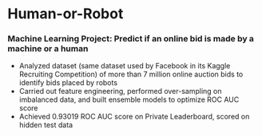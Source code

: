 # Human-or-Robot

### Machine Learning Project: Predict if an online bid is made by a machine or a human

* Analyzed dataset (same dataset used by Facebook in its Kaggle Recruiting Competition) of more than 7 million online auction bids to identify bids placed by robots <br>
* Carried out feature engineering, performed over-sampling on imbalanced data, and built ensemble models to optimize ROC AUC score <br>
* Achieved 0.93019 ROC AUC score on Private Leaderboard, scored on hidden test data
